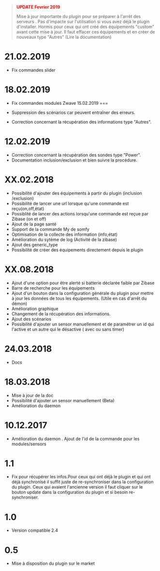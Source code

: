 > <span style="color:red">**UPDATE Fevrier 2019**</span>
>
> Mise à jour importante du plugin pour se préparer à l'arrêt des serveurs . Pas d'impacte sur l'utilisation si vous avez déjà le plugin d'installer. Hormis pour ceux qui ont créé des équipements "custom" avant cette mise à jour. Il faut effacer ces équipements et en créer de nouveaux type "Autres" (Lire la documentation)

21.02.2019
===

* Fix commandes slider

18.02.2019
===

* Fix commandes modules Zwave
15.02.2019
===

* Suppression des scénarios car peuvent entraîner des erreurs.
* Correction concernant la récupération des informations type "Autres".



12.02.2019
===

* Correction concernant la récupération des sondes type "Power".
* Documentation inclusion/exclusion et bien suivre la procédure.

XX.02.2018
===

* Possibilité d'ajouter des équipements à partir du plugin (inclusion /exclusion)
* Possibilité de lancer une url lorsque qu'une commande est reçu(on,off,état)
* Possiblité de lancer des actions lorsqu'une commande est reçue par Zibase (on et off)
* Ajout de la page santé 
* Support de la commande My de somfy
* Optimisation de la collecte des information (info,état)
* Amélioration du sytème de log (Activité de la zibase)
* Ajout des generic_type
* Possibilité de créer des équipements directement depuis le plugin 


XX.08.2018
===

* Ajout d'une option pour être alerté si batterie déclarée faible par Zibase
* Barre de recherche pour les équipements
* Ajout d'un bouton dans la configuration générale du plugin pour mettre à jour les données de tous les équipements. (Utile en cas d'arrêt du démon)
* Amélioration graphique
* Changement de la récupération des informations.
* Ajout des scénarios
* Possibilité d'ajouter un sensor manuellement et de paramétrer un id qui l'active et un autre qui le désactive ( avec ou sans timer)

24.03.2018
===

* Docs

18.03.2018
===

* Mise à jour de la doc
* Possibilité d'ajouter un sensor manuellement (Beta)
* Amélioration du daemon



10.12.2017
=== 

* Amélioration du daemon . Ajout de l'id de la commande pour les modules/sensors

1.1
===

* Fix pour récupérer les infos.Pour ceux qui ont déjà  le plugin et qui ont déjà synchronisé il suffit juste de re-synchroniser dans la configuration du plugin. Ceux qui avaient l'ancienne version il faut cliquer sur le bouton update dans la configuration du plugin et si besoin re-synchroniser.

1.0
===

* Version compatible 2.4

0.5
===

* Mise à disposition du plugin sur le market
